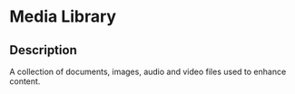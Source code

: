 # Media Library

## Description

A collection of documents, images, audio and video files used to enhance content.
